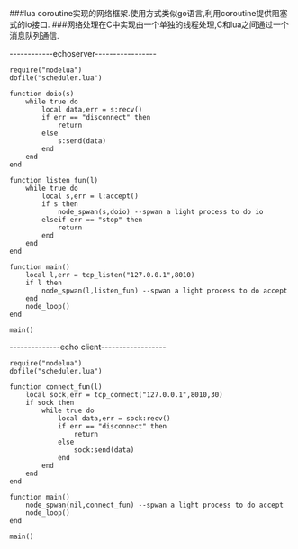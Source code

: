 ###lua coroutine实现的网络框架.使用方式类似go语言,利用coroutine提供阻塞式的io接口.
###网络处理在C中实现由一个单独的线程处理,C和lua之间通过一个消息队列通信.

------------echoserver-----------------

	require("nodelua")
	dofile("scheduler.lua")
	
	function doio(s)
	    while true do
	        local data,err = s:recv()
	        if err == "disconnect" then
	            return
	        else
	            s:send(data)
	        end
	    end
	end
	
	function listen_fun(l)
	    while true do
	        local s,err = l:accept()
	        if s then
	            node_spwan(s,doio) --spwan a light process to do io
	        elseif err == "stop" then
	            return
	        end
	    end
	end
	
	function main()		
	    local l,err = tcp_listen("127.0.0.1",8010)
	    if l then
	        node_spwan(l,listen_fun) --spwan a light process to do accept
	    end
	    node_loop()
	end
	
	main()


--------------echo client------------------

	require("nodelua")
	dofile("scheduler.lua")
	
	function connect_fun(l)
	    local sock,err = tcp_connect("127.0.0.1",8010,30)
	    if sock then
	        while true do
	            local data,err = sock:recv()
	            if err == "disconnect" then
	                return
	            else
	                sock:send(data)
	            end
	        end
	    end
	end
	
	function main()
	    node_spwan(nil,connect_fun) --spwan a light process to do accept
	    node_loop()
	end
	
	main()


